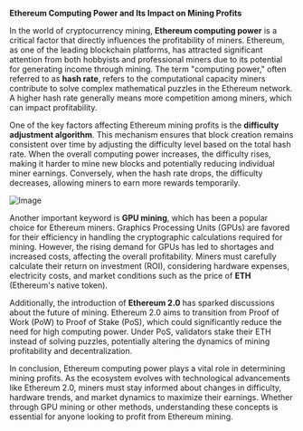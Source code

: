 **Ethereum Computing Power and Its Impact on Mining Profits**

In the world of cryptocurrency mining, **Ethereum computing power** is a critical factor that directly influences the profitability of miners. Ethereum, as one of the leading blockchain platforms, has attracted significant attention from both hobbyists and professional miners due to its potential for generating income through mining. The term "computing power," often referred to as **hash rate**, refers to the computational capacity miners contribute to solve complex mathematical puzzles in the Ethereum network. A higher hash rate generally means more competition among miners, which can impact profitability.

One of the key factors affecting Ethereum mining profits is the **difficulty adjustment algorithm**. This mechanism ensures that block creation remains consistent over time by adjusting the difficulty level based on the total hash rate. When the overall computing power increases, the difficulty rises, making it harder to mine new blocks and potentially reducing individual miner earnings. Conversely, when the hash rate drops, the difficulty decreases, allowing miners to earn more rewards temporarily.

![Image](https://github.com/user-attachments/assets/31692037-0104-4703-abd1-696b6a7dd41b)

Another important keyword is **GPU mining**, which has been a popular choice for Ethereum miners. Graphics Processing Units (GPUs) are favored for their efficiency in handling the cryptographic calculations required for mining. However, the rising demand for GPUs has led to shortages and increased costs, affecting the overall profitability. Miners must carefully calculate their return on investment (ROI), considering hardware expenses, electricity costs, and market conditions such as the price of **ETH** (Ethereum's native token).

Additionally, the introduction of **Ethereum 2.0** has sparked discussions about the future of mining. Ethereum 2.0 aims to transition from Proof of Work (PoW) to Proof of Stake (PoS), which could significantly reduce the need for high computing power. Under PoS, validators stake their ETH instead of solving puzzles, potentially altering the dynamics of mining profitability and decentralization.

In conclusion, Ethereum computing power plays a vital role in determining mining profits. As the ecosystem evolves with technological advancements like Ethereum 2.0, miners must stay informed about changes in difficulty, hardware trends, and market dynamics to maximize their earnings. Whether through GPU mining or other methods, understanding these concepts is essential for anyone looking to profit from Ethereum mining.